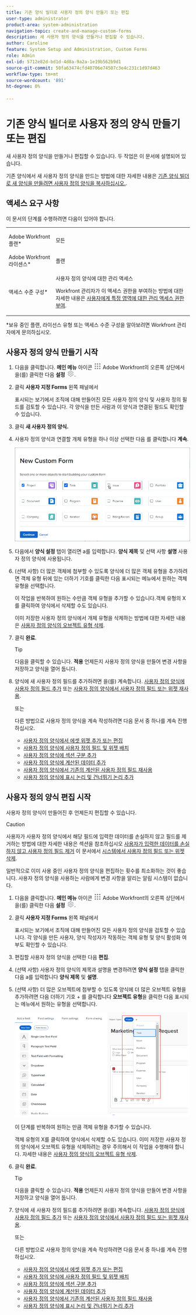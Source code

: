 ```yaml
---
title: 기존 양식 빌더로 사용자 정의 양식 만들기 또는 편집
user-type: administrator
product-area: system-administration
navigation-topic: create-and-manage-custom-forms
description: 새 사용자 정의 양식을 만들거나 편집할 수 있습니다.
author: Caroline
feature: System Setup and Administration, Custom Forms
role: Admin
exl-id: 5712e82d-bd1d-4d8a-9a2a-1e19b562b9d1
source-git-commit: 50fa63474cfd40706e74507c3e4c231c1d97d463
workflow-type: tm+mt
source-wordcount: '891'
ht-degree: 0%

---
```


# 기존 양식 빌더로 사용자 정의 양식 만들기 또는 편집

새 사용자 정의 양식을 만들거나 편집할 수 있습니다. 두 작업은 이 문서에 설명되어 있습니다.

기존 양식에서 새 사용자 정의 양식을 만드는 방법에 대한 자세한 내용은 [기존 양식 빌더로 새 양식을 만들려면 사용자 정의 양식을 복사하십시오.](../../../administration-and-setup/customize-workfront/create-manage-custom-forms/copy-custom-form-to-create-a-new-one.md).

## 액세스 요구 사항

이 문서의 단계를 수행하려면 다음이 있어야 합니다.

<table style="table-layout:auto"> 
 <col> 
 <col> 
 <tbody> 
  <tr data-mc-conditions=""> 
   <td role="rowheader"> <p>Adobe Workfront 플랜*</p> </td> 
   <td>모든</td> 
  </tr> 
  <tr> 
   <td role="rowheader">Adobe Workfront 라이센스*</td> 
   <td>플랜</td> 
  </tr> 
  <tr data-mc-conditions=""> 
   <td role="rowheader">액세스 수준 구성*</td> 
   <td> <p>사용자 정의 양식에 대한 관리 액세스</p> <p>Workfront 관리자가 이 액세스 권한을 부여하는 방법에 대한 자세한 내용은 <a href="../../../administration-and-setup/add-users/configure-and-grant-access/grant-users-admin-access-certain-areas.md" class="MCXref xref">사용자에게 특정 영역에 대한 관리 액세스 권한 부여</a>.</p> </td> 
  </tr>  
 </tbody> 
</table>

&#42;보유 중인 플랜, 라이선스 유형 또는 액세스 수준 구성을 알아보려면 Workfront 관리자에게 문의하십시오.

## 사용자 정의 양식 만들기 시작

1. 다음을 클릭합니다. **메인 메뉴** 아이콘 ![](assets/main-menu-icon.png) Adobe Workfront의 오른쪽 상단에서 을(를) 클릭한 다음 **설정** ![](assets/gear-icon-settings.png).

1. 클릭 **사용자 지정 Forms** 왼쪽 패널에서

   표시되는 보기에서 조직에 대해 만들어진 모든 사용자 정의 양식 및 사용자 정의 필드를 검토할 수 있습니다. 각 양식을 만든 사람과 이 양식과 연결된 필드도 확인할 수 있습니다.

1. 클릭 **새 사용자 정의 양식.**
1. 사용자 정의 양식과 연결할 개체 유형을 하나 이상 선택한 다음 를 클릭합니다 **계속**.

   ![](assets/choose-object-type.jpg)

1. 다음에서 **양식 설정** 탭이 열리면 a를 입력합니다. **양식 제목** 및 선택 사항 **설명** 사용자 정의 양식에 사용됩니다.

1. (선택 사항) 더 많은 객체에 첨부할 수 있도록 양식에 더 많은 객체 유형을 추가하려면 객체 유형 뒤에 있는 더하기 기호를 클릭한 다음 표시되는 메뉴에서 원하는 객체 유형을 선택합니다.

   이 작업을 반복하여 원하는 수만큼 객체 유형을 추가할 수 있습니다.객체 유형의 X를 클릭하여 양식에서 삭제할 수도 있습니다.

   이미 저장한 사용자 정의 양식에서 개체 유형을 삭제하는 방법에 대한 자세한 내용은 [사용자 정의 양식의 오브젝트 유형 삭제](../../../administration-and-setup/customize-workfront/create-manage-custom-forms/delete-object-type-on-a-custom-form.md).

1. 클릭 **완료**.

   >[!TIP]
   >
   >다음을 클릭할 수 있습니다. **적용** 언제든지 사용자 정의 양식을 만들어 변경 사항을 저장하고 양식을 열어 둡니다.

1. 양식에 새 사용자 정의 필드를 추가하려면 을(를) 계속합니다. [사용자 정의 양식에 사용자 정의 필드 추가](../../../administration-and-setup/customize-workfront/create-manage-custom-forms/add-a-custom-field-to-a-custom-form.md) 또는 [사용자 정의 양식에서 사용자 정의 필드 또는 위젯 재사용](../../../administration-and-setup/customize-workfront/create-manage-custom-forms/reuse-an-existing-field.md).

   또는

   다른 방법으로 사용자 정의 양식을 계속 작성하려면 다음 문서 중 하나를 계속 진행하십시오.

   * [사용자 정의 양식에서 에셋 위젯 추가 또는 편집](../../../administration-and-setup/customize-workfront/create-manage-custom-forms/add-widget-or-edit-its-properties-in-a-custom-form.md)
   * [사용자 정의 양식에 사용자 정의 필드 및 위젯 배치](../../../administration-and-setup/customize-workfront/create-manage-custom-forms/position-fields-in-a-custom-form.md)
   * [사용자 정의 양식에 섹션 구분 추가](../../../administration-and-setup/customize-workfront/create-manage-custom-forms/add-a-section-break-to-a-custom-form.md)
   * [사용자 정의 양식에 계산된 데이터 추가](../../../administration-and-setup/customize-workfront/create-manage-custom-forms/add-calculated-data-to-custom-form.md)
   * [사용자 정의 양식에서 기존의 계산된 사용자 정의 필드 재사용](../../../administration-and-setup/customize-workfront/create-manage-custom-forms/use-existing-calc-field-new-custom-form.md)
   * [사용자 정의 양식에 표시 논리 및 건너뛰기 논리 추가](../../../administration-and-setup/customize-workfront/create-manage-custom-forms/display-or-skip-logic-custom-form.md)

## 사용자 정의 양식 편집 시작

사용자 정의 양식이 만들어진 후 언제든지 편집할 수 있습니다.

>[!CAUTION]
>
>사용자가 사용자 정의 양식에서 해당 필드에 입력한 데이터를 손실하지 않고 필드를 제거하는 방법에 대한 자세한 내용은 섹션을 참조하십시오 [사용자가 입력한 데이터를 손실하지 않고 사용자 정의 필드 제거](../../../administration-and-setup/customize-workfront/create-manage-custom-forms/delete-a-custom-field.md#remove) 이 문서에서 [시스템에서 사용자 정의 필드 또는 위젯 삭제](../../../administration-and-setup/customize-workfront/create-manage-custom-forms/delete-a-custom-field.md).
>
>일반적으로 이미 사용 중인 사용자 정의 양식을 편집하는 횟수를 최소화하는 것이 좋습니다. 사용자 정의 양식을 사용하는 사람에게 변경 사항을 알리는 알림 시스템이 없습니다.

1. 다음을 클릭합니다. **메인 메뉴** 아이콘 ![](assets/main-menu-icon.png) Adobe Workfront의 오른쪽 상단에서 을(를) 클릭한 다음 **설정** ![](assets/gear-icon-settings.png).

1. 클릭 **사용자 지정 Forms** 왼쪽 패널에서

   표시되는 보기에서 조직에 대해 만들어진 모든 사용자 정의 양식을 검토할 수 있습니다. 각 양식을 만든 사용자, 양식 작성자가 작동하는 객체 유형 및 양식 활성화 여부도 확인할 수 있습니다.

1. 편집할 사용자 정의 양식을 선택한 다음 **편집**.
1. (선택 사항) 사용자 정의 양식의 제목과 설명을 변경하려면 **양식 설정** 탭을 클릭한 다음 a를 입력합니다 **양식 제목** 및 **설명**.

1. (선택 사항) 더 많은 오브젝트에 첨부할 수 있도록 양식에 더 많은 오브젝트 유형을 추가하려면 다음 더하기 기호 + 를 클릭합니다 **오브젝트 유형**&#x200B;을 클릭한 다음 표시되는 메뉴에서 원하는 유형을 선택합니다.

   ![](assets/add-object-type-existing-form.png)

   이 단계를 반복하여 원하는 만큼 객체 유형을 추가할 수 있습니다.

   객체 유형의 X를 클릭하여 양식에서 삭제할 수도 있습니다. 이미 저장한 사용자 정의 양식에서 오브젝트 유형을 삭제하려는 경우 주의해서 이 작업을 수행해야 합니다. 자세한 내용은 [사용자 정의 양식의 오브젝트 유형 삭제](../../../administration-and-setup/customize-workfront/create-manage-custom-forms/delete-object-type-on-a-custom-form.md).

1. 클릭 **완료**.

   >[!TIP]
   >
   >다음을 클릭할 수 있습니다. **적용** 언제든지 사용자 정의 양식을 만들어 변경 사항을 저장하고 양식을 열어 둡니다.

1. 양식에 새 사용자 정의 필드를 추가하려면 을(를) 계속합니다. [사용자 정의 양식에 사용자 정의 필드 추가](../../../administration-and-setup/customize-workfront/create-manage-custom-forms/add-a-custom-field-to-a-custom-form.md) 또는 [사용자 정의 양식에서 사용자 정의 필드 또는 위젯 재사용](../../../administration-and-setup/customize-workfront/create-manage-custom-forms/reuse-an-existing-field.md).

   또는

   다른 방법으로 사용자 정의 양식을 계속 작성하려면 다음 문서 중 하나를 계속 진행하십시오.

   * [사용자 정의 양식에서 에셋 위젯 추가 또는 편집](../../../administration-and-setup/customize-workfront/create-manage-custom-forms/add-widget-or-edit-its-properties-in-a-custom-form.md)
   * [사용자 정의 양식에 사용자 정의 필드 및 위젯 배치](../../../administration-and-setup/customize-workfront/create-manage-custom-forms/position-fields-in-a-custom-form.md)
   * [사용자 정의 양식에 섹션 구분 추가](../../../administration-and-setup/customize-workfront/create-manage-custom-forms/add-a-section-break-to-a-custom-form.md)
   * [사용자 정의 양식에 계산된 데이터 추가](../../../administration-and-setup/customize-workfront/create-manage-custom-forms/add-calculated-data-to-custom-form.md)
   * [사용자 정의 양식에서 기존의 계산된 사용자 정의 필드 재사용](../../../administration-and-setup/customize-workfront/create-manage-custom-forms/use-existing-calc-field-new-custom-form.md)
   * [사용자 정의 양식에 표시 논리 및 건너뛰기 논리 추가](../../../administration-and-setup/customize-workfront/create-manage-custom-forms/display-or-skip-logic-custom-form.md)
